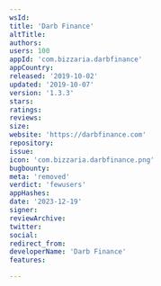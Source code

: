 ```yaml
---
wsId: 
title: 'Darb Finance'
altTitle: 
authors: 
users: 100
appId: 'com.bizzaria.darbfinance'
appCountry: 
released: '2019-10-02'
updated: '2019-10-07'
version: '1.3.3'
stars: 
ratings: 
reviews: 
size: 
website: 'https://darbfinance.com'
repository: 
issue: 
icon: 'com.bizzaria.darbfinance.png'
bugbounty: 
meta: 'removed'
verdict: 'fewusers'
appHashes: 
date: '2023-12-19'
signer: 
reviewArchive: 
twitter: 
social: 
redirect_from: 
developerName: 'Darb Finance'
features: 

---
```


